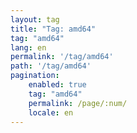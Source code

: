 ```yaml
---
layout: tag
title: "Tag: amd64"
tag: "amd64"
lang: en
permalink: '/tag/amd64'
path: '/tag/amd64'
pagination:
    enabled: true
    tag: "amd64"
    permalink: /page/:num/
    locale: en
---
```

